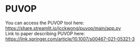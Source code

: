# PUVOP

You can access the PUVOP tool here: https://share.streamlit.io/jcckwong/puvop/main/app.py  
Link to paper describing PUVOP here: https://link.springer.com/article/10.1007/s00467-021-05321-3
